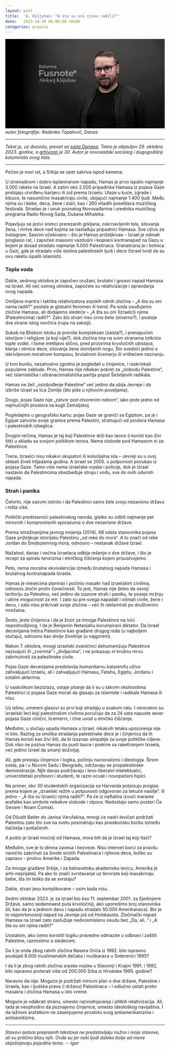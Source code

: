 ```yaml
---
layout: post
title:  'A. Kišjuhas: "A šta su oni njima radili?"'
date:   2023-10-30 08:00:00 +0200
categories: prepisi
---
```


![Aleksej Kišjuhas](/a/akisjuhas.jpg)
*autor fotografije: Radenko Topalović, Danas*

---
*Tekst je, uz dozvolu, prenet sa [sajta Danasa](https://www.danas.rs/kolumna/aleksej-kisjuhas/a-sta-su-oni-njima-radili/). Tamo je objavljen 29. oktobra 2023. godine, a [arhiviran](https://web.archive.org/web/20231029210255/https://www.danas.rs/kolumna/aleksej-kisjuhas/a-sta-su-oni-njima-radili/) je 30. Autor je novosadski sociolog i dugogodišnji kolumnista ovog lista.*

---

Počeo je novi rat, a Srbija se opet sakriva ispod kamena.

U iznenadnom i dobro isplaniranom napadu, Hamas je prvo ispalio najmanje 3.000 raketa na Izrael. A zatim oko 2.500 pripadnika Hamasa iz pojasa Gaze probijaju utvrđenu barijeru ili zid prema Izraelu. Ulaze u kuće, zgrade i kibuce, te nasumično masakriraju civile, ubijajući najmanje 1.400 ljudi. Među njima su i bebe, deca, žene i stari, kao i 260 mladih posetilaca muzičkog festivala. Stradao je i unuk poznatog Novosađanina i urednika muzičkog programa Radio Novog Sada, Dušana Mihaleka.

Pojavljuju se jezivi snimci prerezanih grkljana, oskrnavljenih tela, silovanja žena, i mrtve dece nad kojima se naslađuju pripadnici Hamasa. Sve uživo za Instagram. Sasvim očekivano – što je Hamas priželjkivao – Izrael je odmah proglasio rat, i započeo masovni vazdušni i kopneni kontranapad na Gazu u kojem je dosad stradalo najmanje 5.000 Palestinaca. Granatirana je i bolnica u Gazi, gde je stradalo više stotina palestinskih ljudi i dece (Izrael tvrdi da su ovu raketu ispalili islamisti).

### Topla voda

Dakle, sedmog oktobra je započeo oružani, brutalni i gnusni napad Hamasa na Izrael. Ali već osmog oktobra, započele su relativizacije i opravdanja ovog napada.

Omiljena mantra i taktika relativizatora srpskih ratnih zločina – „A šta su oni nama radili?“ postala je globalni fenomen ili trend. Pa onda osuđujemo zločine Hamasa, ali dodajemo sledeće – „A šta su oni (Izraelci) njima (Palestincima) radili?“. Zato što stvari nisu crno-bele (stvarno?), i postoje dve strane istog novčića (rupa na saksiji).

Sukob na Bliskom istoku je previše kompleksan (zaista?), i prenapučen istorijom i religijom (a koji nije?), dok zločina ima na svim stranama (otkriće tople vode). I tome metiljavo slično, pred prizorima krvoločnih ubistava, klanja i otmice dece, silovanja žena slomljenih nogu. Što svedoči jedino o iskrivljenom moralnom kompasu, brutalnom licemerju ili vrištećem neznanju.

U tom bunilu, nezahvalno zgodno je pogledati u činjenice, i raskrinkati popularne zablude. Prvo, Hamas nije nikakav pokret za „slobodu Palestine“, već islamistička i ultranacionalistička partija poput Šešeljevih radikala.

Hamas ne želi „oslobođenje Palestine“ već jedino da ubija Jevreje i da izbriše Izrael sa lica Zemlje (što piše u njihovim poveljama).

Drugo, pojas Gaze nije „zatvor pod otvorenim nebom“, iako jeste jedno od najmučnijih prostora na kugli Zemaljskoj.

Pogledajmo u geografsku kartu: pojas Gaze se graniči sa Egiptom, pa je i Egipat zatvorio svoje granice prema Palestini, strahujući od prodora Hamasa i palestinskih izbeglica.

Drugim rečima, Hamas je taj koji Palestince drži kao taoce (i koristi kao živi štit) u skladu sa svojom politikom terora. Nema slobode pod Hamasom ni za Palestince.

Treće, Izraelci nisu nikakvi okupatori ili kolonijalna sila – Jevreji su u ovoj oblasti živeli hiljadama godina. A Izrael se 2005. u potpunosti povukao iz pojasa Gaze. Tamo više nema izraelske vojske i policije, dok je Izrael nastavio da Palestincima obezbeđuje struju i vodu, sve do ovih odurnih napada.

### Strah i panika

Četvrto, nije sasvim istinito i da Palestinci samo žele svoju nezavisnu državu i ništa više.

Politički predstavnici palestinskog naroda, glatko su odbili najmanje pet mirovnih i kompromisnih sporazuma o dve nezavisne države.

Prema istraživanjima javnog mnjenja (2014), 68 odsto stanovnika pojasa Gaze priželjkuje istorijsku Palestinu „od reke do mora“. A to znači od reke Jordan do Sredozemnog mora, odnosno – nestanak države Izrael.

Nažalost, danas i većina Izraelaca odbija rešenje o dve države, i što je recept za spiralu terorizma i etničkog čišćenja kojem prisustvujemo.

Peto, nema moralne ekvivalencije između brutalnog napada Hamasa i brutalnog kontranapada Izraela.

Hamas je mesecima planirao i počinio masakr nad izraelskim civilima, odnosno zločin protiv čovečnosti. To jest, Hamas nije želeo da osvoji teritoriju za Palestinu, već jedino da izazove strah i paniku, te poseje mržnju i ukine mogućnost za mir. I zato su pre svega napadali i otimali civile, žene i decu, i zato nisu prikrivali svoje zločine – već ih reklamirali po društvenim mrežama.

Šesto, jeste činjenica i da je život za mnoge Palestince na ivici nepodnošljivog. I da je Benjamin Netanjahu korumpirani diktator. Da Izrael decenijama tretira Palestince kao građane drugog reda (u najboljem slučaju), odnosno kao divlje životinje (u najgorem).

Nakon 7. oktobra, mnogi izraelski zvaničnici dehumanizuju Palestince nazivajući ih „zverima“ i „divljacima“, i ne pokazuju ni krušnu mrvu zabrinutosti za palestinske civile.

Pojas Gaze decenijama predstavlja humanitarnu katastrofu uživo zahvaljujući Izraelu, ali i zahvaljujući Hamasu, Fatahu, Egiptu, Jordanu i ostalim akterima.

U vaskolikom bezizlazu, ostaje pitanje da li su u takvim okolnostima Palestinci iz pojasa Gaze morali da glasaju za islamiste i radikale Hamasa ili nisu.

Uz istinu, umereni glasovi su prvi koji stradaju u svakom ratu. I verovatno su izraelski leci koji palestinskim civilima poručuju da za 24 sata napuste sever pojasa Gaze cinični, licemerni, i čine uvod u etničko čišćenje.

Međutim, u slučaju upada Hamasa u Izrael, nikakvih letaka upozorenja nije ni bilo. Razlog za onolika stradanja palestinske dece je i činjenica da ih Hamas koristi kao živi štit, da bi izazvao simpatije za svoje političke ciljeve. Dok niko ne poziva Hamas da pusti taoce i prekine sa raketiranjem Izraela, već jedino Izrael da smanji doživljaj.

Ali, gde prestaju činjenice i logika, počinju nacionalizmi i ideologija. Širom sveta, pa i u Novom Sadu i Beogradu, održavaju se propalestinske demonstracije. Njih danas podržavaju i levo-liberalni intelektualci, univerzitetski profesori i studenti, te razni ocvali i novopečeni hipici.

Na primer, oko 30 studentskih organizacija sa Harvarda potpisuju proglas prema kojem je „izraelski režim u potpunosti odgovoran za tekuće nasilje“. Ili jedno – „A šta su Izraelci njima radili?“. Pa će iz naftalina izvući marame arafatke kao simbole nekakve slobode i otpora. Nedostaju samo posteri Če Gevare i Noam Čomski.

Od Džudit Batler do Janisa Varufakisa, mnogi će nadri-levičari podržati Palestinu zato što sve na svetu posmatraju kao praiskonsku borbu između tlačitelja i potlačenih.

A pošto je Izrael moćniji od Hamasa, mora biti da je Izrael taj koji tlači?

Međutim, sve je to dimna zavesa i bezveze. Nisu internet borci za pravdu naročito zabrinuti za živote sirotih Palestinaca i njihove dece, koliko su zapravo – protivu Amerike i Zapada.

Za mnoge građane Srbije, i za belosvetsku akademsku levicu, Amerika je arhi-neprijatelj. Pa ako to znači svrstavanje uz teroriste koji masakriraju bebe, šta im teško da se svrstaju?

Dakle, stvari jesu komplikovane – osim kada nisu.

Sedmi oktobar 2023. je za Izrael bio kao 11. septembar 2001. za Sjedinjene Države, samo sedamnaest puta krvoločniji, ako uporedimo broj stanovnika (ili, kao da je u jednom danu i napadu stradalo 50.000 Amerikanaca). Bio je to najsmrtonosniji napad na Jevreje još od Holokausta. Zločinački napad Hamasa na Izrael zato zaslužuje nedvosmislenu osudu bez „Da, ali..“ i „A šta su oni njima radili?“

Uostalom, ako ćemo koristiti logiku pravedne odmazde u odbrani i zaštiti Palestine, razmislimo o sledećem.

Da li je onda zbog ratnih zločina Nasera Orića iz 1992. bilo ispravno poubijati 8.000 muslimanskih dečaka i muškaraca u Srebrenici 1995?

I da li je zbog ratnih zločina srpske vojske u Slavoniji i Krajini 1991. i 1992, bilo ispravno proterati više od 200.000 Srba iz Hrvatske 1995. godine?

Naravno da nije. Moguće je podržati mirovni plan o dve države, Palestine i Izraela, kao i ljudska prava (i državu) Palestinaca – i odlučno ustati protiv masakra i zločina Hamasa u isto vreme.

Moguće je odabrati stranu, umesto razvodnjavanja i plitkih relativizacija. Ali, tada je neophodno da poznajemo činjenice, umesto ideološkog navijaštva. I da lažnom arafatkom ne zasenjujemo prostotu svog antiamerikanizma i antisemitizma.

---

*Stavovi autora prepisanih tekstova ne predstavljaju nužno i moje stavove, ali su prilično blizu njih. Ovde su jer neki ljudi daleko bolje od mene objašnjavaju pojedine teme. -- Igor*